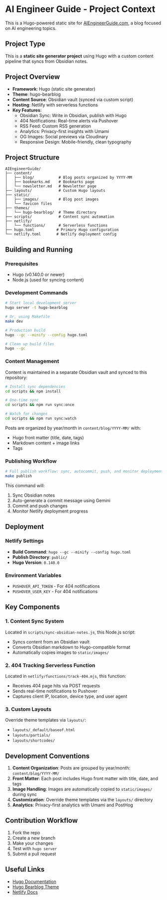 # AI Engineer Guide - Project Context

This is a Hugo-powered static site for [AIEngineerGuide.com](https://aiengineerguide.com), a blog focused on AI engineering topics.

## Project Type
This is a **static site generator project** using Hugo with a custom content pipeline that syncs from Obsidian notes.

## Project Overview

- **Framework**: Hugo (static site generator)
- **Theme**: hugo-bearblog
- **Content Source**: Obsidian vault (synced via custom script)
- **Hosting**: Netlify with serverless functions
- **Key Features**:
  - Obsidian Sync: Write in Obsidian, publish with Hugo
  - 404 Notifications: Real-time alerts via Pushover
  - RSS Feed: Custom RSS generation
  - Analytics: Privacy-first insights with Umami
  - OG Images: Social previews via Cloudinary
  - Responsive Design: Mobile-friendly, clean typography

## Project Structure

```
AIEngineerGuide/
├── content/
│   ├── blog/           # Blog posts organized by YYYY-MM
│   ├── bookmarks.md    # Bookmarks page
│   └── newsletter.md   # Newsletter page
├── layouts/            # Custom Hugo layouts
├── static/
│   ├── images/         # Blog post images
│   └── favicon files
├── themes/
│   └── hugo-bearblog/  # Theme directory
├── scripts/            # Content sync automation
├── netlify/
│   └── functions/      # Serverless functions
├── hugo.toml          # Primary Hugo configuration
└── netlify.toml       # Netlify deployment config
```

## Building and Running

### Prerequisites
- Hugo (v0.140.0 or newer)
- Node.js (used for syncing content)

### Development Commands

```bash
# Start local development server
hugo server -t hugo-bearblog

# Or, using Makefile
make dev

# Production build
hugo --gc --minify --config hugo.toml

# Clean up build files
hugo --gc
```

### Content Management

Content is maintained in a separate Obsidian vault and synced to this repository:

```bash
# Install sync dependencies
cd scripts && npm install

# One-time sync
cd scripts && npm run sync:once

# Watch for changes
cd scripts && npm run sync:watch
```

Posts are organized by year/month in `content/blog/YYYY-MM/` with:
- Hugo front matter (title, date, tags)
- Markdown content + image links
- Tags

### Publishing Workflow

```bash
# Full publish workflow: sync, autocommit, push, and monitor deployment
make publish
```

This command will:
1. Sync Obsidian notes
2. Auto-generate a commit message using Gemini
3. Commit and push changes
4. Monitor Netlify deployment progress

## Deployment

### Netlify Settings
- **Build Command**: `hugo --gc --minify --config hugo.toml`
- **Publish Directory**: `public/`
- **Hugo Version**: `0.140.0`

### Environment Variables
- `PUSHOVER_API_TOKEN` - For 404 notifications
- `PUSHOVER_USER_KEY` - For 404 notifications

## Key Components

### 1. Content Sync System
Located in `scripts/sync-obsidian-notes.js`, this Node.js script:
- Syncs content from an Obsidian vault
- Converts Obsidian markdown to Hugo-compatible format
- Automatically copies images to `static/images/`

### 2. 404 Tracking Serverless Function
Located in `netlify/functions/track-404.mjs`, this function:
- Receives 404 page hits via POST requests
- Sends real-time notifications to Pushover
- Captures client IP, location, device type, and user agent

### 3. Custom Layouts
Override theme templates via `layouts/`:
- `layouts/_default/baseof.html`
- `layouts/partials/`
- `layouts/shortcodes/`

## Development Conventions

1. **Content Organization**: Posts are grouped by year/month: `content/blog/YYYY-MM/`
2. **Front Matter**: Each post includes Hugo front matter with title, date, and tags
3. **Image Handling**: Images are automatically copied to `static/images/` during sync
4. **Customization**: Override theme templates via the `layouts/` directory
5. **Analytics**: Privacy-first analytics with Umami and PostHog

## Contribution Workflow

1. Fork the repo
2. Create a new branch
3. Make your changes
4. Test with `hugo server`
5. Submit a pull request

## Useful Links

- [Hugo Documentation](https://gohugo.io/documentation/)
- [Hugo Bearblog Theme](https://github.com/janraasch/hugo-bearblog)
- [Netlify Docs](https://docs.netlify.com/)